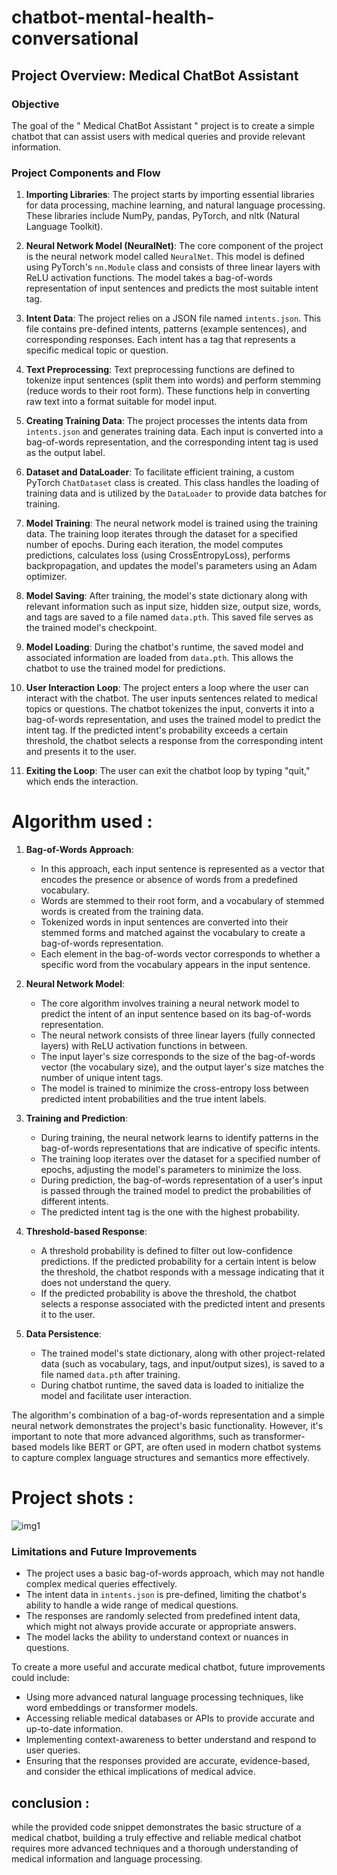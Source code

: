 # chatbot-mental-health-conversational

## Project Overview: Medical ChatBot Assistant

### Objective
The goal of the " Medical ChatBot Assistant " project is to create a simple chatbot that can assist users with medical queries and provide relevant information.

### Project Components and Flow

1. **Importing Libraries**: The project starts by importing essential libraries for data processing, machine learning, and natural language processing. These libraries include NumPy, pandas, PyTorch, and nltk (Natural Language Toolkit).

2. **Neural Network Model (NeuralNet)**: The core component of the project is the neural network model called `NeuralNet`. This model is defined using PyTorch's `nn.Module` class and consists of three linear layers with ReLU activation functions. The model takes a bag-of-words representation of input sentences and predicts the most suitable intent tag.

3. **Intent Data**: The project relies on a JSON file named `intents.json`. This file contains pre-defined intents, patterns (example sentences), and corresponding responses. Each intent has a tag that represents a specific medical topic or question.

4. **Text Preprocessing**: Text preprocessing functions are defined to tokenize input sentences (split them into words) and perform stemming (reduce words to their root form). These functions help in converting raw text into a format suitable for model input.

5. **Creating Training Data**: The project processes the intents data from `intents.json` and generates training data. Each input is converted into a bag-of-words representation, and the corresponding intent tag is used as the output label.

6. **Dataset and DataLoader**: To facilitate efficient training, a custom PyTorch `ChatDataset` class is created. This class handles the loading of training data and is utilized by the `DataLoader` to provide data batches for training.

7. **Model Training**: The neural network model is trained using the training data. The training loop iterates through the dataset for a specified number of epochs. During each iteration, the model computes predictions, calculates loss (using CrossEntropyLoss), performs backpropagation, and updates the model's parameters using an Adam optimizer.

8. **Model Saving**: After training, the model's state dictionary along with relevant information such as input size, hidden size, output size, words, and tags are saved to a file named `data.pth`. This saved file serves as the trained model's checkpoint.

9. **Model Loading**: During the chatbot's runtime, the saved model and associated information are loaded from `data.pth`. This allows the chatbot to use the trained model for predictions.

10. **User Interaction Loop**: The project enters a loop where the user can interact with the chatbot. The user inputs sentences related to medical topics or questions. The chatbot tokenizes the input, converts it into a bag-of-words representation, and uses the trained model to predict the intent tag. If the predicted intent's probability exceeds a certain threshold, the chatbot selects a response from the corresponding intent and presents it to the user.

11. **Exiting the Loop**: The user can exit the chatbot loop by typing "quit," which ends the interaction.

# Algorithm used :

1. **Bag-of-Words Approach**:
   - In this approach, each input sentence is represented as a vector that encodes the presence or absence of words from a predefined vocabulary.
   - Words are stemmed to their root form, and a vocabulary of stemmed words is created from the training data.
   - Tokenized words in input sentences are converted into their stemmed forms and matched against the vocabulary to create a bag-of-words representation.
   - Each element in the bag-of-words vector corresponds to whether a specific word from the vocabulary appears in the input sentence.

2. **Neural Network Model**:
   - The core algorithm involves training a neural network model to predict the intent of an input sentence based on its bag-of-words representation.
   - The neural network consists of three linear layers (fully connected layers) with ReLU activation functions in between.
   - The input layer's size corresponds to the size of the bag-of-words vector (the vocabulary size), and the output layer's size matches the number of unique intent tags.
   - The model is trained to minimize the cross-entropy loss between predicted intent probabilities and the true intent labels.

3. **Training and Prediction**:
   - During training, the neural network learns to identify patterns in the bag-of-words representations that are indicative of specific intents.
   - The training loop iterates over the dataset for a specified number of epochs, adjusting the model's parameters to minimize the loss.
   - During prediction, the bag-of-words representation of a user's input is passed through the trained model to predict the probabilities of different intents.
   - The predicted intent tag is the one with the highest probability.

4. **Threshold-based Response**:
   - A threshold probability is defined to filter out low-confidence predictions. If the predicted probability for a certain intent is below the threshold, the chatbot responds with a message indicating that it does not understand the query.
   - If the predicted probability is above the threshold, the chatbot selects a response associated with the predicted intent and presents it to the user.

5. **Data Persistence**:
   - The trained model's state dictionary, along with other project-related data (such as vocabulary, tags, and input/output sizes), is saved to a file named `data.pth` after training.
   - During chatbot runtime, the saved data is loaded to initialize the model and facilitate user interaction.

The algorithm's combination of a bag-of-words representation and a simple neural network demonstrates the project's basic functionality. However, it's important to note that more advanced algorithms, such as transformer-based models like BERT or GPT, are often used in modern chatbot systems to capture complex language structures and semantics more effectively.

# Project shots :
![img1](https://github.com/11shiv/chatbot-mental-health-conversational/assets/103626079/38e6f60b-a0e7-4c7f-8770-9fc1a29e12d2)




### Limitations and Future Improvements

- The project uses a basic bag-of-words approach, which may not handle complex medical queries effectively.
- The intent data in `intents.json` is pre-defined, limiting the chatbot's ability to handle a wide range of medical questions.
- The responses are randomly selected from predefined intent data, which might not always provide accurate or appropriate answers.
- The model lacks the ability to understand context or nuances in questions.

To create a more useful and accurate medical chatbot, future improvements could include:

- Using more advanced natural language processing techniques, like word embeddings or transformer models.
- Accessing reliable medical databases or APIs to provide accurate and up-to-date information.
- Implementing context-awareness to better understand and respond to user queries.
- Ensuring that the responses provided are accurate, evidence-based, and consider the ethical implications of medical advice.

## conclusion : 
while the provided code snippet demonstrates the basic structure of a medical chatbot, building a truly effective and reliable medical chatbot requires more advanced techniques and a thorough understanding of medical information and language processing.
